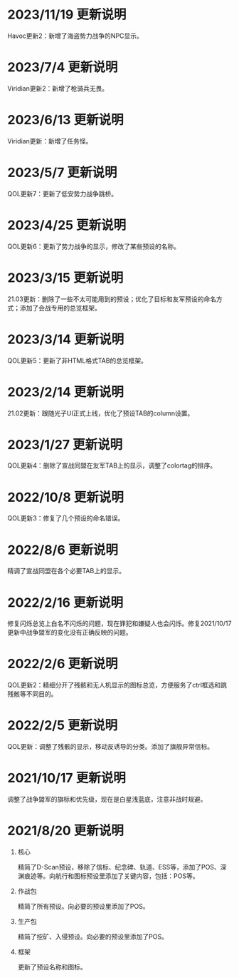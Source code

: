 # 2023/11/19 更新说明
Havoc更新2：新增了海盗势力战争的NPC显示。

# 2023/7/4 更新说明
Viridian更新2：新增了枪骑兵无畏。

# 2023/6/13 更新说明
Viridian更新：新增了任务怪。

# 2023/5/7 更新说明
QOL更新7：更新了低安势力战争跳桥。

# 2023/4/25 更新说明
QOL更新6：更新了势力战争的显示，修改了某些预设的名称。

# 2023/3/15 更新说明
21.03更新：删除了一些不太可能用到的预设；优化了目标和友军预设的命名方式；添加了会战专用的总览框架。

# 2023/3/14 更新说明
QOL更新5：更新了非HTML格式TAB的总览框架。

# 2023/2/14 更新说明
21.02更新：跟随光子UI正式上线，优化了预设TAB的column设置。

# 2023/1/27 更新说明
QOL更新4：删除了宣战同盟在友军TAB上的显示，调整了colortag的排序。

# 2022/10/8 更新说明
QOL更新3：修复了几个预设的命名错误。

# 2022/8/6 更新说明
精调了宣战同盟在各个必要TAB上的显示。

# 2022/2/16 更新说明
修复闪烁总览上白名不闪烁的问题，现在罪犯和嫌疑人也会闪烁。修复2021/10/17更新中战争盟军的变化没有正确反映的问题。

# 2022/2/6 更新说明
QOL更新2：精细分开了残骸和无人机显示的图标总览，方便服务了ctrl框选和跳残骸等不同目的。

# 2022/2/5 更新说明
QOL更新：调整了残骸的显示，移动反诱导的分类。添加了旗舰异常信标。

# 2021/10/17 更新说明
调整了战争盟军的旗标和优先级，现在是白星浅蓝底，注意非战时规避。

# 2021/8/20 更新说明
1. 核心

    精简了D-Scan预设，移除了信标、纪念碑、轨道、ESS等，添加了POS、深渊痕迹等。向航行和图标预设里添加了关键内容，包括：POS等。
    
2. 作战包

    精简了所有预设。向必要的预设里添加了POS。

3. 生产包

    精简了挖矿、入侵预设。向必要的预设里添加了POS。
  
4. 框架

    更新了预设名称和图标。
